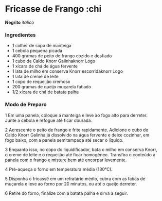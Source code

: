 # Fricasse de Frango :chi
**Negrito** _italico_

### Ingredientes

 - 1 colher de sopa de manteiga
 - 1 cebola pequena picada
 - 400 gramas de peito de frango cozido e desfiado
 - 1 cubo de Caldo Knorr Galinhaknorr Logo
 - 1 xícara de chá de água fervente
 - 1 lata de milho em conserva Knorr escorridaknorr Logo
 - 1 lata de creme de leite
 - 1 copo de requeijão cremoso
 - 200 gramas de queijo muçarela fatiado
 - 1/2 xícara de chá de batata palha

### Modo de Preparo


1 Em uma panela, coloque a manteiga e leve ao fogo alto para derreter. Junte a cebola e refogue até ficar dourada.

2 Acrescente o peito de frango e frite rapidamente. Adicione o cubo de Caldo Knorr Galinha já dissolvido na água fervente e deixe cozinhar, em fogo baixo, com a panela semitampada até secar o líquido.

3 Enquanto isso, no copo do liquidificador, bata o milho em conserva Knorr, o creme de leite e o requeijão até ficar homogêneo. Transfira o conteúdo à panela com o frango e misture bem até encorpar levemente.

4 Pré-aqueça o forno em temperatura média (180°C).

5 Disponha o fricassê em um refratário médio, cubra com as fatias de muçarela e leve ao forno por 20 minutos, ou até o queijo derreter.

6 Retire do forno, finalize com a batata palha e sirva a seguir.




